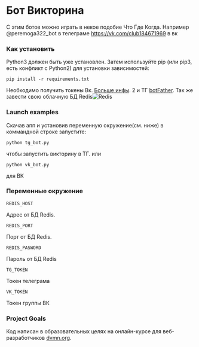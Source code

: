 # Бот Викторина

С этим ботов можно играть в некое подобие Что Где Когда. Например
@peremoga322_bot в телеграме
https://vk.com/club184671969 в вк

### Как установить
Python3 должен быть уже установлен. Затем используйте pip (или pip3, есть конфликт с Python2) для установки зависимостей:
```
pip install -r requirements.txt
```
Необходимо получить токены Вк. [Больше инфы](https://vk.com/dev/bots_docs?f=1.1.%2B%D0%9F%D0%BE%D0%BB%D1%83%D1%87%D0%B5%D0%BD%D0%B8%D0%B5%2B%D0%BA%D0%BB%D1%8E%D1%87%D0%B0%2B%D0%B4%D0%BE%D1%81%D1%82%D1%83%D0%BF%D0%B0). 2 и ТГ [botFather](https://medium.com/shibinco/create-a-telegram-bot-using-botfather-and-get-the-api-token-900ba00e0f39). Так же завести свою облачную БД Redis![Redis](https://redislabs.com/)
### Launch examples
Скачав апп и установив переменную окружение(см. ниже) в коммандной строке запустите:
```
python tg_bot.py
```
чтобы запустить викторину в ТГ. или
```
python vk_bot.py
```
для ВК
### Переменные окружение
```
REDIS_HOST
```
Адрес от БД Redis.
```
REDIS_PORT
```
Порт от БД Redis.
```
REDIS_PASWORD
```
Пароль от БД Redis
```
TG_TOKEN
```
Токен телеграма
```
VK_TOKEN
```
Токен группы ВК
### Project Goals

Код написан в образовательных целях на онлайн-курсе для веб-разработчиков [dvmn.org](https://dvmn.org/).
